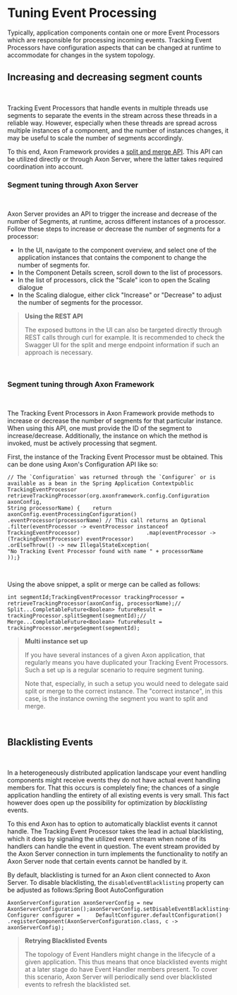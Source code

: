 # Tuning Event Processing

Typically, application components contain one or more Event Processors which are responsible for processing incoming events. Tracking Event Processors have configuration aspects that can be changed at runtime to accommodate for changes in the system topology.‌

## Increasing and decreasing segment counts <a id="increasing-and-decreasing-segment-counts"></a>

‌

Tracking Event Processors that handle events in multiple threads use segments to separate the events in the stream across these threads in a reliable way. However, especially when these threads are spread across multiple instances of a component, and the number of instances changes, it may be useful to scale the number of segments accordingly.‌

To this end, Axon Framework provides a [split and merge API](../../axon-framework/events/event-processors.md#splitting-and-merging-tracking-tokens). This API can be utilized directly or through Axon Server, where the latter takes required coordination into account.‌

### Segment tuning through Axon Server <a id="segment-tuning-through-axon-server"></a>

‌

Axon Server provides an API to trigger the increase and decrease of the number of Segments, at runtime, across different instances of a processor. Follow these steps to increase or decrease the number of segments for a processor:‌

* In the UI, navigate to the component overview, and select one of the application instances that contains the component to change the number of segments for.
* In the Component Details screen, scroll down to the list of processors.
* In the list of processors, click the "Scale" icon to open the Scaling dialogue
* In the Scaling dialogue, either click "Increase" or "Decrease" to adjust the number of segments for the processor.

> **Using the REST API**
>
> The exposed buttons in the UI can also be targeted directly through REST calls through curl for example. It is recommended to check the Swagger UI for the split and merge endpoint information if such an approach is necessary.

‌

### Segment tuning through Axon Framework <a id="segment-tuning-through-axon-framework"></a>

‌

The Tracking Event Processors in Axon Framework provide methods to increase or decrease the number of segments for that particular instance. When using this API, one must provide the ID of the segment to increase/decrease. Additionally, the instance on which the method is invoked, must be actively processing that segment.‌

First, the instance of the Tracking Event Processor must be obtained. This can be done using Axon's Configuration API like so:

```text
// The `Configuration` was returned through the `Configurer` or is available as a bean in the Spring Application Contextpublic TrackingEventProcessor retrieveTrackingProcessor(org.axonframework.config.Configuration axonConfig,                                                        String processorName) {    return axonConfig.eventProcessingConfiguration()                     .eventProcessor(processorName) // This call returns an Optional                     .filter(eventProcessor -> eventProcessor instanceof TrackingEventProcessor)                     .map(eventProcessor -> (TrackingEventProcessor) eventProcessor)                     .orElseThrow(() -> new IllegalStateException(                             "No Tracking Event Processor found with name " + processorName                     ));}
```

‌

Using the above snippet, a split or merge can be called as follows:

```text
int segmentId;TrackingEventProcessor trackingProcessor = retrieveTrackingProcessor(axonConfig, processorName);​// Split...CompletableFuture<Boolean> futureResult = trackingProcessor.splitSegment(segmentId);​// Merge...CompletableFuture<Boolean> futureResult = trackingProcessor.mergeSegment(segmentId);
```

> **Multi instance set up**
>
> If you have several instances of a given Axon application, that regularly means you have duplicated your Tracking Event Processors. Such a set up is a regular scenario to require segment tuning.
>
> Note that, especially, in such a setup you would need to delegate said split or merge to the correct instance. The "correct instance", in this case, is the instance owning the segment you want to split and merge.

‌

## Blacklisting Events <a id="blacklisting-events"></a>

‌

In a heterogeneously distributed application landscape your event handling components might receive events they do not have actual event handling members for. That this occurs is completely fine; the chances of a single application handling the entirety of all existing events is very small. This fact however does open up the possibility for optimization by _blacklisting_ events.‌

To this end Axon has to option to automatically blacklist events it cannot handle. The Tracking Event Processor takes the lead in actual blacklisting, which it does by signaling the utilized event stream when none of its handlers can handle the event in question. The event stream provided by the Axon Server connection in turn implements the functionality to notify an Axon Server node that certain events cannot be handled by it.‌

By default, blacklisting is turned for an Axon client connected to Axon Server. To disable blacklisting, the `disableEventBlacklisting` property can be adjusted as follows:Spring Boot AutoConfiguration

```text
AxonServerConfiguration axonServerConfig = new AxonServerConfiguration();axonServerConfig.setDisableEventBlacklisting(true);​Configurer configurer =     DefaultConfigurer.defaultConfiguration()        .registerComponent(AxonServerConfiguration.class, c -> axonServerConfig);
```

> **Retrying Blacklisted Events**
>
> The topology of Event Handlers might change in the lifecycle of a given application. This thus means that once blacklisted events might at a later stage do have Event Handler members present. To cover this scenario, Axon Server will periodically send over blacklisted events to refresh the blacklisted set.

